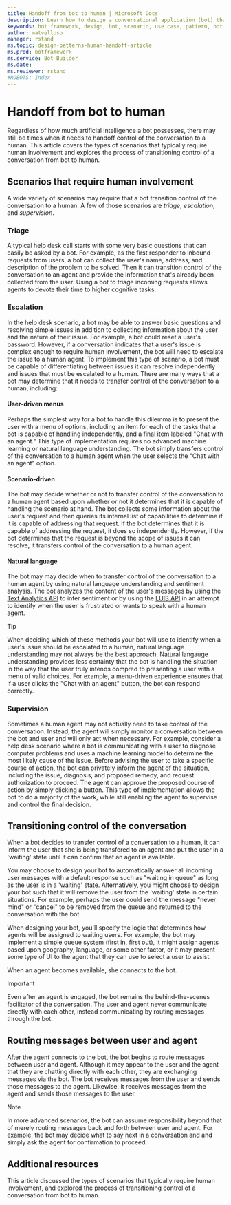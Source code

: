 ```yaml
---
title: Handoff from bot to human | Microsoft Docs
description: Learn how to design a conversational application (bot) that requires handoff from bot to human.
keywords: bot framework, design, bot, scenario, use case, pattern, bot to human, handoff, transition to human
author: matvelloso
manager: rstand
ms.topic: design-patterns-human-handoff-article
ms.prod: botframework
ms.service: Bot Builder
ms.date: 
ms.reviewer: rstand
#ROBOTS: Index
---
```

# Handoff from bot to human

Regardless of how much artificial intelligence a bot possesses, there may still be times when it needs to 
handoff control of the conversation to a human. 
This article covers the types of scenarios that typically require human involvement 
and explores the process of transitioning control of a conversation from bot to human. 

## Scenarios that require human involvement

A wide variety of scenarios may require that a bot transition control of the conversation to a human. 
A few of those scenarios are *triage*, *escalation*, and *supervision*. 

### Triage

A typical help desk call starts with some very basic questions that can easily be asked by a bot. 
For example, as the first responder to inbound requests from users, a bot can 
collect the user's name, address, and description of the problem to be solved. 
Then it can transition control of the conversation to an agent and provide the information that's already been collected from the user. 
Using a bot to triage incoming requests allows agents to devote their time to higher cognitive tasks.

### Escalation

In the help desk scenario, a bot may be able to answer basic questions and resolving simple issues in addition to collecting information about the user and the nature 
of their issue. 
For example, a bot could reset a user's password. 
However, if a conversation indicates that a user's issue is complex enough to require human involvement, 
the bot will need to escalate the issue to a human agent. 
To implement this type of scenario, a bot must be capable of differentiating between issues it can resolve independently 
and issues that must be escalated to a human. 
There are many ways that a bot may determine that it needs to transfer control of the conversation to a human, 
including: 

#### User-driven menus
Perhaps the simplest way for a bot to handle this dilemma is to present the user with a menu of options, 
including an item for each of the tasks that a bot is capable of handling independently, and 
a final item labeled "Chat with an agent." This type of implementation requires no advanced machine learning or 
natural language understanding. The bot simply transfers control of the conversation to a human agent when 
the user selects the "Chat with an agent" option. 

#### Scenario-driven
The bot may decide whether or not to transfer control of the conversation to a human agent based upon whether 
or not it determines that it is capable of handling the scenario at hand. 
The bot collects some information about the user's request and then 
queries its internal list of capabilities to determine if it is capable of addressing that request. 
If the bot determines that it is capable of addressing the request, it does so independently. 
However, if the bot determines that the request is beyond the scope of issues it can resolve, 
it transfers control of the conversation to a human agent.

#### Natural language
The bot may may decide when to transfer control of the conversation to a human agent by using 
natural language understanding and sentiment analysis. 
The bot analyzes the content of the user's messages 
by using the <a href="https://www.microsoft.com/cognitive-services/en-us/text-analytics-api" target="blank">Text Analytics API</a> 
to infer sentiment 
or by using the <a href="https://www.luis.ai" target="_blank">LUIS API</a> 
in an attempt to identify when the user is frustrated or wants to speak with a human agent. 

> [!TIP]
> When deciding which of these methods your bot will use to 
> identify when a user's issue should be escalated to a human, 
> natural language understanding may not always be the best approach.
> Natural langauge understanding provides less certainty that the bot is handling the situation in the way that the user truly intends compred to presenting a user with a menu of valid choices. For example, a menu-driven experience ensures that if a user clicks the "Chat with an agent" button, the bot can respond correctly. 

### Supervision

Sometimes a human agent may not actually need to take control of the conversation. Instead, the agent will simply monitor a conversation between the bot and user and will only act when necessary. 
For example, consider a help desk scenario where a bot is communicating with a user to diagnose computer problems 
and uses a machine learning model to determine the most likely cause of the issue. 
Before advising the user to take a specific course of action, the bot can privately 
inform the agent of the situation, including the issue, diagnosis, and proposed remedy, and request 
authorization to proceed. The agent can approve the proposed course of action by simply clicking a button. 
This type of implementation allows the bot to do a majority of the work, while 
still enabling the agent to supervise and control the final decision. 

## Transitioning control of the conversation 

When a bot decides to transfer control of a conversation to a human, 
it can inform the user that she is being transfered to an agent 
and put the user in a 'waiting' state until it can confirm that an agent is available. 

You may choose to design your bot to automatically answer all incoming user messages with a default response such as "waiting in queue" 
as long as the user is in a 'waiting' state. 
Alternatively, you might choose to design your bot such that it will remove the user from the 'waiting' state 
in certain situations. For example, perhaps the user could send the message "never mind" or "cancel" to be removed from the 
queue and returned to the conversation with the bot. 

When designing your bot, you'll specify the logic that determines how agents will be assigned to waiting users. 
For example, the bot may implement a simple queue system (first in, first out), 
it might assign agents based upon geography, language, or some other factor, 
or it may present some type of UI to the agent that they can use to select a user to assist. 

When an agent becomes available, she connects to the bot. 

> [!IMPORTANT]
> Even after an agent is engaged, the bot remains the behind-the-scenes facilitator of the conversation. 
> The user and agent never communicate directly with each other, instead communicating by routing messages through the bot. 

## Routing messages between user and agent

After the agent connects to the bot, the bot begins to route messages between user and agent. 
Although it may appear to the user and the agent that they are chatting directly with each other, 
they are exchanging messages via the bot. 
The bot receives messages from the user and sends those messages to the agent. 
Likewise, it receives messages from the agent and sends those messages to the user. 

> [!NOTE]
> In more advanced scenarios, the bot can assume responsibility beyond that of merely routing messages 
> back and forth between user and agent. 
> For example, the bot may decide what to say next in a conversation and and simply ask the agent 
> for confirmation to proceed.

## Additional resources

This article discussed the types of scenarios that typically require human involvement, 
and explored the process of transitioning control of a conversation from bot to human.
<!-- 
To see sample code for bots that implement this handoff, review the following resources: 

> [!NOTE]
> To do: Add links to the C# and Node.js code samples that Mat refers to.-->